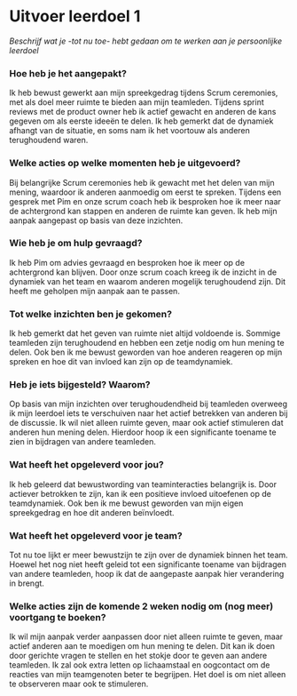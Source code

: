# Uitvoer leerdoel 1

_Beschrijf wat je -tot nu toe- hebt gedaan om te werken aan je persoonlijke leerdoel_

### Hoe heb je het aangepakt?
Ik heb bewust gewerkt aan mijn spreekgedrag tijdens Scrum ceremonies, met als doel meer ruimte te bieden aan mijn teamleden. Tijdens sprint reviews met de product owner heb ik actief gewacht en anderen de kans gegeven om als eerste ideeën te delen. Ik heb gemerkt dat de dynamiek afhangt van de situatie, en soms nam ik het voortouw als anderen terughoudend waren.

### Welke acties op welke momenten heb je uitgevoerd? 
Bij belangrijke Scrum ceremonies heb ik gewacht met het delen van mijn mening, waardoor ik anderen aanmoedig om eerst te spreken. Tijdens een gesprek met Pim en onze scrum coach heb ik besproken hoe ik meer naar de achtergrond kan stappen en anderen de ruimte kan geven. Ik heb mijn aanpak aangepast op basis van deze inzichten. 

### Wie heb je om hulp gevraagd?
Ik heb Pim om advies gevraagd en besproken hoe ik meer op de achtergrond kan blijven. Door onze scrum coach kreeg ik de inzicht in de dynamiek van het team en waarom anderen mogelijk terughoudend zijn. Dit heeft me geholpen mijn aanpak aan te passen.

### Tot welke inzichten ben je gekomen?
Ik heb gemerkt dat het geven van ruimte niet altijd voldoende is. Sommige teamleden zijn terughoudend en hebben een zetje nodig om hun mening te delen. Ook ben ik me bewust geworden van hoe anderen reageren op mijn spreken en hoe dit van invloed kan zijn op de teamdynamiek. 

### Heb je iets bijgesteld? Waarom?
Op basis van mijn inzichten over terughoudendheid bij teamleden overweeg ik mijn leerdoel iets te verschuiven naar het actief betrekken van anderen bij de discussie. Ik wil niet alleen ruimte geven, maar ook actief stimuleren dat anderen hun mening delen. Hierdoor hoop ik een significante toename te zien in bijdragen van andere teamleden.

### Wat heeft het opgeleverd voor jou?
Ik heb geleerd dat bewustwording van teaminteracties belangrijk is. Door actiever betrokken te zijn, kan ik een positieve invloed uitoefenen op de teamdynamiek. Ook ben ik me bewust geworden van mijn eigen spreekgedrag en hoe dit anderen beïnvloedt.

### Wat heeft het opgeleverd voor je team?
Tot nu toe lijkt er meer bewustzijn te zijn over de dynamiek binnen het team. Hoewel het nog niet heeft geleid tot een significante toename van bijdragen van andere teamleden, hoop ik dat de aangepaste aanpak hier verandering in brengt.

### Welke acties zijn de komende 2 weken nodig om (nog meer) voortgang te boeken?
Ik wil mijn aanpak verder aanpassen door niet alleen ruimte te geven, maar actief anderen aan te moedigen om hun mening te delen. Dit kan ik doen door gerichte vragen te stellen en het stokje door te geven aan andere teamleden. Ik zal ook extra letten op lichaamstaal en oogcontact om de reacties van mijn teamgenoten beter te begrijpen. Het doel is om niet alleen te observeren maar ook te stimuleren.
